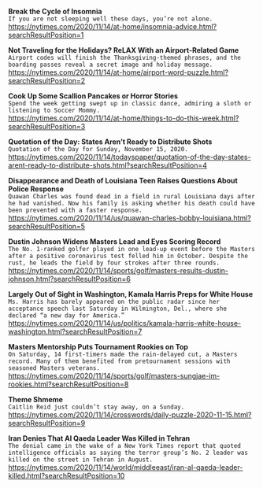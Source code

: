 **Break the Cycle of Insomnia**\
`If you are not sleeping well these days, you’re not alone.`\
https://nytimes.com/2020/11/14/at-home/insomnia-advice.html?searchResultPosition=1

**Not Traveling for the Holidays? ReLAX With an Airport-Related Game**\
`Airport codes will finish the Thanksgiving-themed phrases, and the boarding passes reveal a secret image and holiday message.`\
https://nytimes.com/2020/11/14/at-home/airport-word-puzzle.html?searchResultPosition=2

**Cook Up Some Scallion Pancakes or Horror Stories**\
`Spend the week getting swept up in classic dance, admiring a sloth or listening to Soccer Mommy.`\
https://nytimes.com/2020/11/14/at-home/things-to-do-this-week.html?searchResultPosition=3

**Quotation of the Day: States Aren’t Ready to Distribute Shots**\
`Quotation of the Day for Sunday, November 15, 2020.`\
https://nytimes.com/2020/11/14/todayspaper/quotation-of-the-day-states-arent-ready-to-distribute-shots.html?searchResultPosition=4

**Disappearance and Death of Louisiana Teen Raises Questions About Police Response**\
`Quawan Charles was found dead in a field in rural Louisiana days after he had vanished. Now his family is asking whether his death could have been prevented with a faster response.`\
https://nytimes.com/2020/11/14/us/quawan-charles-bobby-louisiana.html?searchResultPosition=5

**Dustin Johnson Widens Masters Lead and Eyes Scoring Record**\
`The No. 1-ranked golfer played in one lead-up event before the Masters after a positive coronavirus test felled him in October. Despite the rust, he leads the field by four strokes after three rounds.`\
https://nytimes.com/2020/11/14/sports/golf/masters-results-dustin-johnson.html?searchResultPosition=6

**Largely Out of Sight in Washington, Kamala Harris Preps for White House**\
`Ms. Harris has barely appeared on the public radar since her acceptance speech last Saturday in Wilmington, Del., where she declared “a new day for America.”`\
https://nytimes.com/2020/11/14/us/politics/kamala-harris-white-house-washington.html?searchResultPosition=7

**Masters Mentorship Puts Tournament Rookies on Top**\
`On Saturday, 14 first-timers made the rain-delayed cut, a Masters record. Many of them benefited from pretournament sessions with seasoned Masters veterans.`\
https://nytimes.com/2020/11/14/sports/golf/masters-sungjae-im-rookies.html?searchResultPosition=8

**Theme Shmeme**\
`Caitlin Reid just couldn’t stay away, on a Sunday.`\
https://nytimes.com/2020/11/14/crosswords/daily-puzzle-2020-11-15.html?searchResultPosition=9

**Iran Denies That Al Qaeda Leader Was Killed in Tehran**\
`The denial came in the wake of a New York Times report that quoted intelligence officials as saying the terror group’s No. 2 leader was killed on the street in Tehran in August.`\
https://nytimes.com/2020/11/14/world/middleeast/iran-al-qaeda-leader-killed.html?searchResultPosition=10

